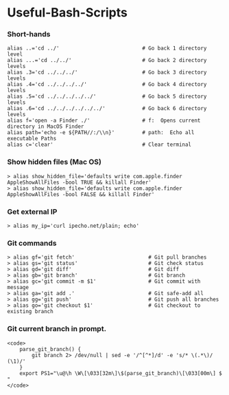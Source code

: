 # Useful-Bash-Scripts

### Short-hands

    alias ..='cd ../'                           # Go back 1 directory level
    alias ...='cd ../../'                       # Go back 2 directory levels
    alias .3='cd ../../../'                     # Go back 3 directory levels    
    alias .4='cd ../../../../'                  # Go back 4 directory levels
    alias .5='cd ../../../../../'               # Go back 5 directory levels
    alias .6='cd ../../../../../../'            # Go back 6 directory levels
    alias f='open -a Finder ./'                 # f:  Opens current directory in MacOS Finder
    alias path='echo -e ${PATH//:/\\n}'         # path:  Echo all executable Paths
    alias c='clear'                             # Clear terminal


### Show hidden files (Mac OS)
    > alias show_hidden_file='defaults write com.apple.finder AppleShowAllFiles -bool TRUE && killall Finder'
    > alias show_hidden_file='defaults write com.apple.finder AppleShowAllFiles -bool FALSE && killall Finder'


### Get external IP
    > alias my_ip='curl ipecho.net/plain; echo'


### Git commands
    > alias gf='git fetch'                        # Git pull branches 
    > alias gs='git status'                       # Git check status
    > alias gd='git diff'                         # Git diff
    > alias gb='git branch'                       # Git branch
    > alias gc='git commit -m $1'                 # Git commit with message
    > alias ga='git add .'                        # Git safe-add all
    > alias gg='git push'                         # Git push all branches
    > alias go='git checkout $1'                  # Git checkout to existing branch

### Git current branch in prompt.
    <code>
        parse_git_branch() {
            git branch 2> /dev/null | sed -e '/^[^*]/d' -e 's/* \(.*\)/ (\1)/'
        }
        export PS1="\u@\h \W\[\033[32m\]\$(parse_git_branch)\[\033[00m\] $ "
    </code>
